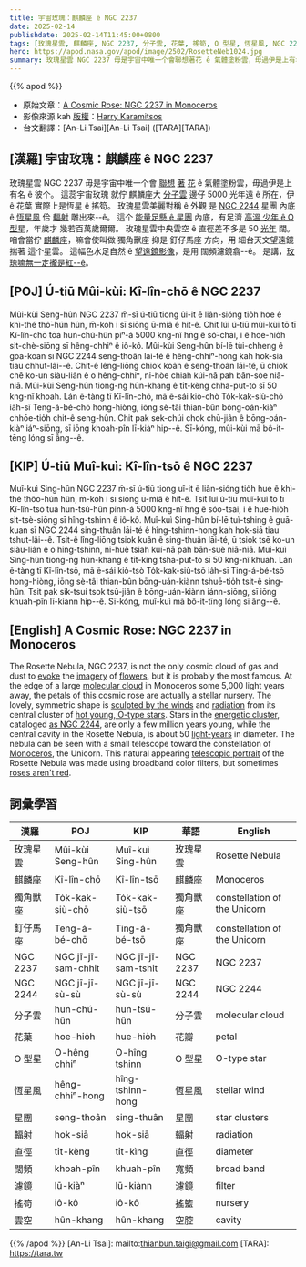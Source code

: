 ```yaml
---
title: 宇宙玫瑰：麒麟座 ê NGC 2237
date: 2025-02-14
publishdate: 2025-02-14T11:45:00+0800
tags: [玫瑰星雲, 麒麟座, NGC 2237, 分子雲, 花葉, 搖笱, O 型星, 恆星風, NGC 2244, 星團, 輻射, 直徑, 獨角獸座, 釘仔馬座, 闊頻, 濾鏡, 雲空]
hero: https://apod.nasa.gov/apod/image/2502/RosetteNeb1024.jpg
summary: 玫瑰星雲 NGC 2237 毋是宇宙中唯一个會聯想著花 ê 氣體塗粉雲，毋過伊是上有名 ê 彼个。
---
```


{{% apod %}}

- 原始文章：[A Cosmic Rose: NGC 2237 in Monoceros](https://apod.nasa.gov/apod/ap250214.html)
- 影像來源 kah [版權][copyright]：[Harry Karamitsos](https://www.astrobin.com/users/hkara/)
- 台文翻譯：[An-Li Tsai][An-Li Tsai] ([TARA][TARA])

## [漢羅] 宇宙玫瑰：麒麟座 ê NGC 2237
玫瑰星雲 NGC 2237 毋是宇宙中唯一个會 [聯想][evoke] [著][imagery] [花][flowers] ê 氣體塗粉雲，毋過伊是上有名 ê 彼个。
這蕊宇宙玫瑰 就佇 麒麟座大 [分子雲][molecular cloud] 邊仔 5000 光年遠 ê 所在，伊 ê 花葉 實際上是恆星 ê 搖笱。
玫瑰星雲美麗對稱 ê 外觀 是 [NGC 2244][as NGC 2244] 星團 內底 ê [恆星風][sculpted by the winds] 佮 [輻射][radiation] 雕出來--ê。
這个 [能量足懸 ê 星團][energetic cluster] 內底，有足濟 [高溫 少年 ê O 型星][hot young, O-type stars]，年歲才 幾若百萬歲爾爾。
玫瑰星雲中央雲空 ê 直徑差不多是 50 [光年][light-years] 闊。
咱會當佇 [麒麟座][Monoceros]，嘛會使叫做 獨角獸座 抑是 釘仔馬座 方向，用 細台天文望遠鏡 揣著 這个星雲。
這幅色水足自然 ê [望遠鏡影像][telescopic portrait]，是用 闊頻濾鏡翕--ê。
是講，[玫瑰嘛無一定攏是紅--ê][roses aren't red]。

## [POJ] Ú-tiū Mûi-kùi: Kî-lîn-chō ê NGC 2237
Mûi-kùi Seng-hûn NGC 2237 m̄-sī ú-tiū tiong ûi-it ē liân-sióng tio̍h hoe ê khì-thé thô͘-hún hûn, m̄-koh i sī siōng ū-miâ ê hit-ê.
Chit lúi ú-tiū mûi-kùi tō tī Kî-lîn-chō tōa hun-chú-hûn piⁿ-á 5000 kng-nî hn̄g ê só͘-chāi, i ê hoe-hio̍h si̍t-chè-siōng sī hêng-chhiⁿ ê iô-kô.
Mûi-kùi Seng-hûn bí-lē tùi-chheng ê gōa-koan sī NGC 2244 seng-thoân lāi-té ê hêng-chhiⁿ-hong kah hok-siā tiau chhut-lâi--ê.
Chit-ê lêng-liōng chiok koân ê seng-thoân lāi-té, ū chiok chē ko-un siàu-liân ê o hêng-chhiⁿ, nî-hòe chiah kúi-nā pah bān-sòe niā-niā.
Mûi-kùi Seng-hûn tiong-ng hûn-khang ê ti̍t-kèng chha-put-to sī 50 kng-nî khoah.
Lán ē-tàng tī Kî-lîn-chō, mā ē-sái kiò-chò To̍k-kak-siù-chō ia̍h-sī Teng-á-bé-chō hong-hiòng, iōng sè-tâi thian-bûn bōng-oán-kiàⁿ chhōe-tio̍h chit-ê seng-hûn.
Chit pak sek-chúi chok chū-jiân ê bōng-oán-kiàⁿ iáⁿ-siōng, sī iōng khoah-pîn lī-kiàⁿ hip--ê.
Sī-kóng, mûi-kùi mā bô-it-tēng lóng sī âng--ê.

## [KIP] Ú-tiū Muî-kuì: Kî-lîn-tsō ê NGC 2237
Muî-kuì Sing-hûn NGC 2237 m̄-sī ú-tiū tiong uî-it ē liân-sióng tio̍h hue ê khì-thé thôo-hún hûn, m̄-koh i sī siōng ū-miâ ê hit-ê.
Tsit luí ú-tiū muî-kuì tō tī Kî-lîn-tsō tuā hun-tsú-hûn pinn-á 5000 kng-nî hn̄g ê sóo-tsāi, i ê hue-hio̍h si̍t-tsè-siōng sī hîng-tshinn ê iô-kô.
Muî-kuì Sing-hûn bí-lē tuì-tshing ê guā-kuan sī NGC 2244 sing-thuân lāi-té ê hîng-tshinn-hong kah hok-siā tiau tshut-lâi--ê.
Tsit-ê lîng-liōng tsiok kuân ê sing-thuân lāi-té, ū tsiok tsē ko-un siàu-liân ê o hîng-tshinn, nî-huè tsiah kuí-nā pah bān-suè niā-niā.
Muî-kuì Sing-hûn tiong-ng hûn-khang ê ti̍t-kìng tsha-put-to sī 50 kng-nî khuah.
Lán ē-tàng tī Kî-lîn-tsō, mā ē-sái kiò-tsò To̍k-kak-siù-tsō ia̍h-sī Ting-á-bé-tsō hong-hiòng, iōng sè-tâi thian-bûn bōng-uán-kiànn tshuē-tio̍h tsit-ê sing-hûn.
Tsit pak sik-tsuí tsok tsū-jiân ê bōng-uán-kiànn iánn-siōng, sī iōng khuah-pîn lī-kiànn hip--ê.
Sī-kóng, muî-kuì mā bô-it-tīng lóng sī âng--ê.

## [English] A Cosmic Rose: NGC 2237 in Monoceros
The Rosette Nebula, NGC 2237, is not the only cosmic cloud of gas and dust to [evoke][evoke] the [imagery][imagery] of [flowers][flowers], but it is probably the most famous.
At the edge of a large [molecular cloud][molecular cloud] in Monoceros some 5,000 light years away, the petals of this cosmic rose are actually a stellar nursery.
The lovely, symmetric shape is [sculpted by the winds][sculpted by the winds] and [radiation][radiation] from its central cluster of [hot young, O-type stars][hot young, O-type stars].
Stars in the [energetic cluster][energetic cluster], cataloged [as NGC 2244][as NGC 2244], are only a few million years young, while the central cavity in the Rosette Nebula, is about 50 [light-years][light-years] in diameter.
The nebula can be seen with a small telescope toward the constellation of [Monoceros][Monoceros], the Unicorn.
This natural appearing [telescopic portrait][telescopic portrait] of the Rosette Nebula was made using broadband color filters, but sometimes [roses aren't red][roses aren't red].

## 詞彙學習
|漢羅|POJ|KIP|華語|English|
|-|-|-|-|-|
| 玫瑰星雲 | Mûi-kùi Seng-hûn | Muî-kuì Sing-hûn | 玫瑰星雲 | Rosette Nebula |
| 麒麟座 | Kî-lîn-chō | Kî-lîn-tsō | 麒麟座 | Monoceros |
| 獨角獸座 | To̍k-kak-siù-chō | To̍k-kak-siù-tsō | 獨角獸座 | constellation of the Unicorn |
| 釘仔馬座 | Teng-á-bé-chō | Ting-á-bé-tsō | 獨角獸座 | constellation of the Unicorn |
| NGC 2237 | NGC jī-jī-sam-chhit | NGC jī-jī-sam-tshit | NGC 2237 | NGC 2237 |
| NGC 2244 | NGC jī-jī-sù-sù | NGC jī-jī-sù-sù | NGC 2244 | NGC 2244 |
| 分子雲 | hun-chú-hûn | hun-tsú-hûn | 分子雲 | molecular cloud |
| 花葉 | hoe-hio̍h | hue-hio̍h | 花瓣 | petal |
| O 型星 | O-hêng chhiⁿ | O-hîng tshinn | O 型星 | O-type star |
| 恆星風 | hêng-chhiⁿ-hong | hîng-tshinn-hong | 恆星風 | stellar wind |
| 星團 | seng-thoân | sing-thuân | 星團 | star clusters |
| 輻射 | hok-siā | hok-siā | 輻射 | radiation |
| 直徑 | ti̍t-kèng | ti̍t-kìng | 直徑 | diameter |
| 闊頻 | khoah-pîn | khuah-pîn | 寬頻 | broad band |
| 濾鏡 | lū-kiàⁿ | lū-kiànn | 濾鏡 | filter |
| 搖笱 | iô-kô | iô-kô | 搖籃 | nursery |
| 雲空 | hûn-khang | hûn-khang | 空腔 | cavity |

{{% /apod %}}
[An-Li Tsai]: mailto:thianbun.taigi@gmail.com
[TARA]: https://tara.tw

[copyright]: https://apod.nasa.gov/apod/fap/lib/about_apod.html#srapply
[License3]: https://creativecommons.org/licenses/by-nc-nd/3.0/
[License2]:https://creativecommons.org/licenses/by-nc-nd/2.0/

[evoke]:https://apod.nasa.gov/apod/ap150217.html
[imagery]:https://apod.nasa.gov/apod/ap070524.html
[flowers]:https://apod.nasa.gov/apod/ap051229.html
[molecular cloud]:http://www.gb.nrao.edu/~rmaddale/Education/OrionTourCenter/monr2.html
[sculpted by the winds]:https://en.wikipedia.org/wiki/Stellar_wind
[radiation]:https://srag.jsc.nasa.gov/spaceradiation/what/what.cfm
[hot young, O-type stars]:https://apod.nasa.gov/apod/ap070726.html
[energetic cluster]:https://www.youtube.com/watch?v=rQ4n2HjppWo
[as NGC 2244]:http://en.wikipedia.org/wiki/NGC_2244
[light-years]:http://www.grc.nasa.gov/WWW/k-12/Numbers/Math/Mathematical_Thinking/how_long_is_a_light_year.htm
[Monoceros]:http://chandra.harvard.edu/photo/constellations/monoceros.html
[telescopic portrait]:https://www.astrobin.com/sa1a9d/
[roses aren't red]:https://apod.nasa.gov/apod/ap180222.html
